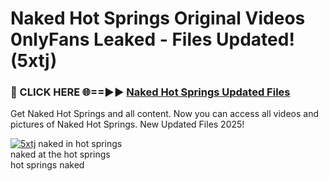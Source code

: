 # Naked Hot Springs Original Videos 0nlyFans Leaked - Files Updated! (5xtj)

<h3>🔴 CLICK HERE 🌐==►► <a href="https://tinyurl.com/yckcrads" rel="nofollow">Naked Hot Springs Updated Files</a></h3>

Get Naked Hot Springs and all content. Now you can access all videos and pictures of Naked Hot Springs. New Updated Files 2025!

[![5xtj](https://i.imgur.com/hpKpOFt.gif)](https://tinyurl.com/yckcrads)
naked in hot springs<br>
naked at the hot springs<br>
hot springs naked